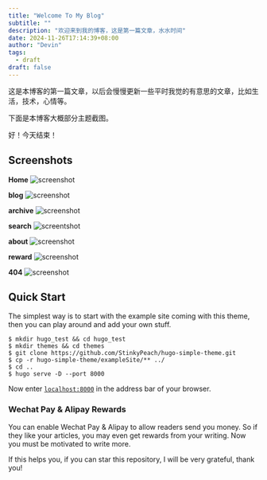 ```yaml
---
title: "Welcome To My Blog"
subtitle: ""
description: "欢迎来到我的博客，这是第一篇文章，水水时间"
date: 2024-11-26T17:14:39+08:00
author: "Devin"
tags:
  - draft
draft: false
---
```


这是本博客的第一篇文章，以后会慢慢更新一些平时我觉的有意思的文章，比如生活，技术，心情等。

下面是本博客大概部分主题截图。

好！今天结束！

## Screenshots

**Home**
![screenshot](home.png)

**blog**
![screenshot](blog.png)

**archive**
![screenshot](archive.png)

**search**
![screentshot](search.png)

**about**
![screenshot](about.png)

**reward**
![screenshot](reward.png)

**404**
![screenshot](404.png)


## Quick Start

The simplest way is to start with the example site coming with this theme, then you can play around and add your own stuff.

```shell
$ mkdir hugo_test && cd hugo_test
$ mkdir themes && cd themes
$ git clone https://github.com/StinkyPeach/hugo-simple-theme.git
$ cp -r hugo-simple-theme/exampleSite/** ../
$ cd ..
$ hugo serve -D --port 8000
```

Now enter [`localhost:8000`](http://localhost:8000) in the address bar of your browser.

### Wechat Pay & Alipay Rewards

You can enable Wechat Pay & Alipay to allow readers send you money. So if they like your articles, you may even get rewards from your writing. Now you must be motivated to write more.

If this helps you, if you can  star  this repository, I will be very grateful, thank you!
